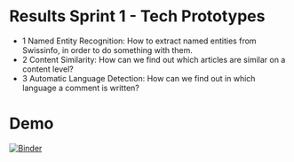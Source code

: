 # Results Sprint 1 - Tech Prototypes

- 1 Named Entity Recognition: How to extract named entities from Swissinfo, in order to do something with them. 
- 2 Content Similarity: How can we find out which articles are similar on a content level?
- 3 Automatic Language Detection:  How can we find out in which language a comment is written?

# Demo

[![Binder](https://mybinder.org/badge_logo.svg)](https://mybinder.org/v2/gh/plotti/text_prototypes.git/master)

